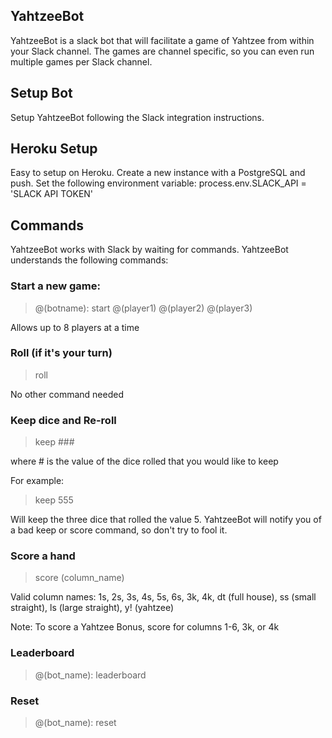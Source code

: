 ## YahtzeeBot

YahtzeeBot is a slack bot that will facilitate a game of Yahtzee from within your Slack channel. The games are channel specific, so you can even run multiple games per Slack channel.

## Setup Bot
Setup YahtzeeBot following the Slack integration instructions.


## Heroku Setup
Easy to setup on Heroku. Create a new instance with a PostgreSQL and push. Set the following environment variable:
process.env.SLACK_API = 'SLACK API TOKEN'


## Commands

YahtzeeBot works with Slack by waiting for commands. YahtzeeBot understands the following commands:

### Start a new game:
>@(botname): start @(player1) @(player2) @(player3)

Allows up to 8 players at a time

### Roll (if it's your turn)
>roll

No other command needed

### Keep dice and Re-roll
>keep ###

where # is the value of the dice rolled that you would like to keep

For example:
>keep 555

Will keep the three dice that rolled the value 5. YahtzeeBot will notify you of a bad keep or score command, so don't try to fool it.

### Score a hand
>score (column_name)

Valid column names: 1s, 2s, 3s, 4s, 5s, 6s, 3k, 4k, dt (full house), ss (small straight), ls (large straight), y! (yahtzee)

Note: To score a Yahtzee Bonus, score for columns 1-6, 3k, or 4k

### Leaderboard
>@(bot_name): leaderboard

### Reset
>@(bot_name): reset


